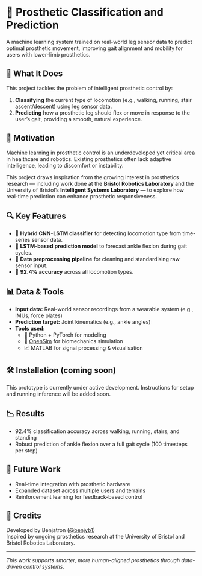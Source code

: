 # 🦿 Prosthetic Classification and Prediction

A machine learning system trained on real-world leg sensor data to predict optimal prosthetic movement, improving gait alignment and mobility for users with lower-limb prosthetics.

## 🧠 What It Does

This project tackles the problem of intelligent prosthetic control by:
1. **Classifying** the current type of locomotion (e.g., walking, running, stair ascent/descent) using leg sensor data.
2. **Predicting** how a prosthetic leg should flex or move in response to the user’s gait, providing a smooth, natural experience.

## 🎯 Motivation

Machine learning in prosthetic control is an underdeveloped yet critical area in healthcare and robotics. Existing prosthetics often lack adaptive intelligence, leading to discomfort or instability.

This project draws inspiration from the growing interest in prosthetics research — including work done at the **Bristol Robotics Laboratory** and the University of Bristol’s **Intelligent Systems Laboratory** — to explore how real-time prediction can enhance prosthetic responsiveness.

## 🔍 Key Features

- 🔢 **Hybrid CNN-LSTM classifier** for detecting locomotion type from time-series sensor data.
- 🔮 **LSTM-based prediction model** to forecast ankle flexion during gait cycles.
- 🧹 **Data preprocessing pipeline** for cleaning and standardising raw sensor input.
- 🧪 **92.4% accuracy** across all locomotion types.

## 📊 Data & Tools

- **Input data:** Real-world sensor recordings from a wearable system (e.g., IMUs, force plates)
- **Prediction target:** Joint kinematics (e.g., ankle angles)
- **Tools used:**
  - 🐍 Python + PyTorch for modeling
  - 🦿 [OpenSim](https://opensim.stanford.edu/) for biomechanics simulation
  - 📈 MATLAB for signal processing & visualisation

## 🛠️ Installation (coming soon)

This prototype is currently under active development. Instructions for setup and running inference will be added soon.

## 📉 Results

- 92.4% classification accuracy across walking, running, stairs, and standing
- Robust prediction of ankle flexion over a full gait cycle (100 timesteps per step)

## 🚧 Future Work

- Real-time integration with prosthetic hardware
- Expanded dataset across multiple users and terrains
- Reinforcement learning for feedback-based control

## 🤝 Credits

Developed by Benjatron ([@benjyb1](https://github.com/benjyb1))  
Inspired by ongoing prosthetics research at the University of Bristol and Bristol Robotics Laboratory.

---

*This work supports smarter, more human-aligned prosthetics through data-driven control systems.*
